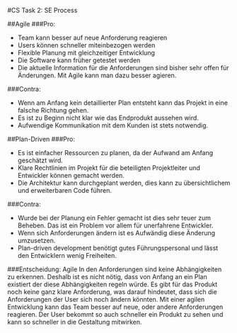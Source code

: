 #CS Task 2: SE Process

##Agile
###Pro:
 - Team kann besser auf neue Anforderung reagieren
 - Users können schneller miteinbezogen werden
 - Flexible Planung mit gleichzeitiger Entwicklung
 - Die Software kann früher getestet werden
 - Die aktuelle Information für die Anforderungen sind bisher sehr offen für Änderungen. Mit Agile kann man dazu besser agieren.

###Contra:
 - Wenn am Anfang kein detaillierter Plan entsteht kann das Projekt in eine falsche Richtung gehen.
 - Es ist zu Beginn nicht klar wie das Endprodukt aussehen wird.
 - Aufwendige Kommunikation mit dem Kunden ist stets notwendig.


##Plan-Driven
###Pro:
 - Es ist einfacher Ressourcen zu planen, da der Aufwand am Anfang geschätzt wird.
 - Klare Rechtlinien im Projekt für die beteiligten Projektleiter und Entwickler können gemacht werden.
 - Die Architektur kann durchgeplant werden, dies kann zu übersichtlichem und erweiterbaren Code führen.

###Contra:
 - Wurde bei der Planung ein Fehler gemacht ist dies sehr teuer zum Beheben. Das ist ein Problem vor allem für unerfahrene Entwickler.
 - Wenn sich Anforderungen ändern ist es Aufwändig diese Änderung umzusetzen.
 - Plan-driven development benötigt gutes Führungspersonal und lässt den Entwicklern wenig Freiheiten.

###Entscheidung: Agile
In den Anforderungen sind keine Abhängigkeiten zu erkennen. Deshalb ist es nicht nötig, dass von Anfang an ein Plan existiert der diese Abhängigkeiten regeln würde.
Es gibt für das Produkt noch keine ganz klare Anforderung, was darauf hindeutet, dass sich
die Anforderungen der User sich noch ändern könnten. Mit einer agilen Entwicklung kann
das Team besser auf neue, oder andere Anforderungen reagieren. Der User bekommt so auch schneller
ein Produkt zu sehen und kann so schneller in die Gestaltung mitwirken.
